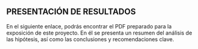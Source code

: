 ## PRESENTACIÓN DE RESULTADOS
En el siguiente enlace, podrás encontrar el PDF preparado para la exposición de este proyecto. En él se presenta un resumen del análisis de las hipótesis, así como las conclusiones y recomendaciones clave.

